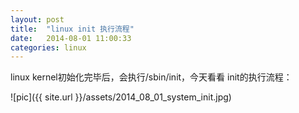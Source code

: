 ```yaml
---
layout: post
title:  "linux init 执行流程"
date:   2014-08-01 11:00:33
categories: linux
---
```


linux kernel初始化完毕后，会执行/sbin/init，今天看看 init的执行流程：

![pic]({{ site.url }}/assets/2014_08_01_system_init.jpg)

